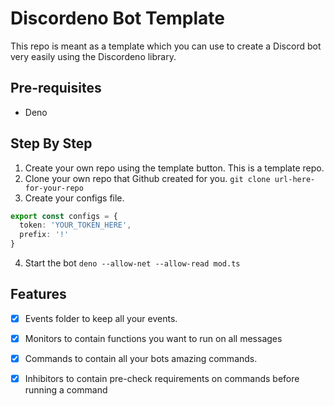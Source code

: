 # Discordeno Bot Template

This repo is meant as a template which you can use to create a Discord bot very easily using the Discordeno library.

## Pre-requisites

- Deno

## Step By Step

1. Create your own repo using the template button. This is a template repo.
2. Clone your own repo that Github created for you. `git clone url-here-for-your-repo`
3. Create your configs file.
```ts
export const configs = {
  token: 'YOUR_TOKEN_HERE',
  prefix: '!'
}
```
4. Start the bot `deno --allow-net --allow-read mod.ts`

## Features

- [x] Events folder to keep all your events.
- [x] Monitors to contain functions you want to run on all messages
- [x] Commands to contain all your bots amazing commands.
- [x] Inhibitors to contain pre-check requirements on commands before running a command


